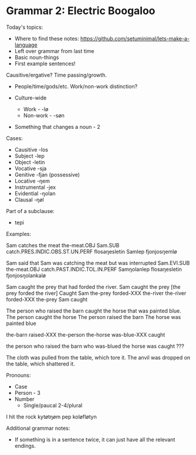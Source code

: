 # Grammar 2: Electric Boogaloo

Today's topics:
  - Where to find these notes: https://github.com/setuminimal/lets-make-a-language
  - Left over grammar from last time
  - Basic noun-things
  - First example sentences!
  
  

Causitive/ergative? Time passing/growth.
  - People/time/gods/etc.
Work/non-work distinction?
  - Culture-wide
    - Work - -lø
    - Non-work - -søn

- Something that changes a noun - 2
 
Cases:
  - Causitive -los
  - Subject -lep
  - Object -letin
  - Vocative -sja
  - Genitive -fjan (possessive)
  - Locative -ŋem
  - Instrumental -jex
  - Evidential -ŋolan
  - Clausal -ŋøl
 
Part of a subclause:
  - tepi
 
Examples:

Sam catches the meat
the-meat.OBJ Sam.SUB catch.PRES.INDIC.OBS.ST.UN.PERF
flosaŋesletin Samlep fjonjosŋemlø

Sam said that Sam was catching the meat but was interrupted
Sam.EVI.SUB the-meat.OBJ catch.PAST.INDIC.TOL.IN.PERF
Samŋolanlep flosaŋesletin fjonjosŋolankalø

Sam caught the prey that had forded the river.
Sam caught the prey
[the prey forded the river]
Caught Sam the-prey forded-XXX the-river
the-river forded-XXX the-prey Sam caught

The person who raised the barn caught the horse that was painted blue.
The person caught the horse
The person raised the barn
The horse was painted blue

the-barn raised-XXX the-person the-horse was-blue-XXX caught

the person who raised the barn who was-blued the horse was caught ???


The cloth was pulled from the table, which tore it.
The anvil was dropped on the table, which shattered it.


Pronouns:
  - Case
  - Person - 3
  - Number
    - Single/paucal 2-4/plural



I hit the rock
kytøtŋøm pep koløfløtyn



Additional grammar notes:
 - If something is in a sentence twice, it can just have all the relevant endings.

